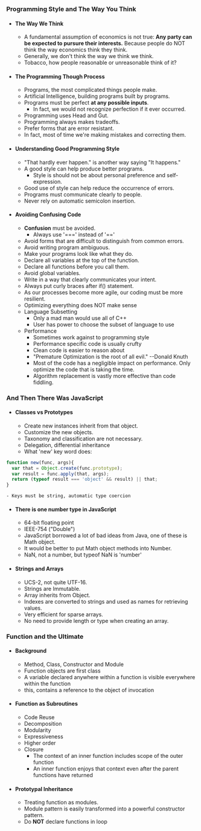 ### Programming Style and The Way You Think
  - #### The Way We Think
    - A fundamental assumption of economics is not true: **Any party can be expected to pursure their interests.** Because people do NOT think the way economics think they think.
    - Generally, we don't think the way we think we think.
    - Tobacco, how people reasonable or unreasonable think of it?
  - #### The Programming Though Process
    - Programs, the most complicated things people make.
    - Artificial Intelligence, building programs built by programs.
    - Programs must be perfect **at any possible inputs**.
      - In fact, we would not recognize perfection if it ever occurred.
    - Programming uses Head and Gut.
    - Programming always makes tradeoffs.
    - Prefer forms that are error resistant.
    - In fact, most of time we're making mistakes and correcting them.
  - #### Understanding Good Programming Style
    - "That hardly ever happen." is another way saying "It happens."
    - A good style can help produce better programs.
      - Style is should not be about personal preference and self-expression.
    - Good use of style can help reduce the occurrence of errors.
    - Programs must communicate clearly to people.
    - Never rely on automatic semicolon insertion.
  - #### Avoiding Confusing Code
    - **Confusion** must be avoided.
      - Always use '===' instead of '=='
    - Avoid forms that are difficult to distinguish from common errors.
    - Avoid writing program ambiguous.
    - Make your programs look like what they do.
    - Declare all variables at the top of the function.
    - Declare all functions before you call them.
    - Avoid global variables.
    - Write in a way that clearly communicates your intent.
    - Always put curly braces after if() statement.
    - As our processes become more agile, our coding must be more resilient.
    - Optimizing everything does NOT make sense
    - Language Subsetting
      - Only a mad man would use all of C++
      - User has power to choose the subset of language to use
    - Performance
      - Sometimes work against to programming style
      - Performance specific code is usually crufty
      - Clean code is easier to reason about
      - "Premature Optimization is the root of all evil." --Donald Knuth
      - Most of the code has a negligible impact on performance. Only optimize the code that is taking the time.
      - Algorithm replacement is vastly more effective than code fiddling.

### And Then There Was JavaScript
  - #### Classes vs Prototypes
    - Create new instances inherit from that object.
    - Customize the new objects.
    - Taxonomy and classification are not necessary.
    - Delegation, differential inheritance
    - What 'new' key word does:
  ```js
  function new(func, args){
    var that = Object.create(func.prototype);
    var result = func.apply(that, args);
    return (typeof result === 'object' && result) || that;
  }
  ```
    - Keys must be string, automatic type coercion
  - #### There is one number type in JavaScript
    - 64-bit floating point
    - IEEE-754 ("Double")
    - JavaScript borrowed a lot of bad ideas from Java, one of these is Math object.
    - It would be better to put Math object methods into Number.
    - NaN, not a number, but typeof NaN is 'number'
  - #### Strings and Arrays
    - UCS-2, not quite UTF-16.
    - Strings are Immutable.
    - Array inherits from Object.
    - Indexes are converted to strings and used as names for retrieving values.
    - Very efficient for sparse arrays.
    - No need to provide length or type when creating an array.

### Function and the Ultimate
  - #### Background
    - Method, Class, Constructor and Module
    - Function objects are first class
    - A variable declared anywhere within a function is visible everywhere within the function
    - this, contains a reference to the object of invocation
  - #### Function as Subroutines
    - Code Reuse
    - Decomposition
    - Modularity
    - Expressiveness
    - Higher order
    - Closure
      - The context of an inner function includes scope of the outer function
      - An inner function enjoys that context even after the parent functions have returned
  - #### Prototypal Inheritance
    - Treating function as modules.
    - Module pattern is easily transformed into a powerful constructor pattern.
    - Do **NOT** declare functions in loop



